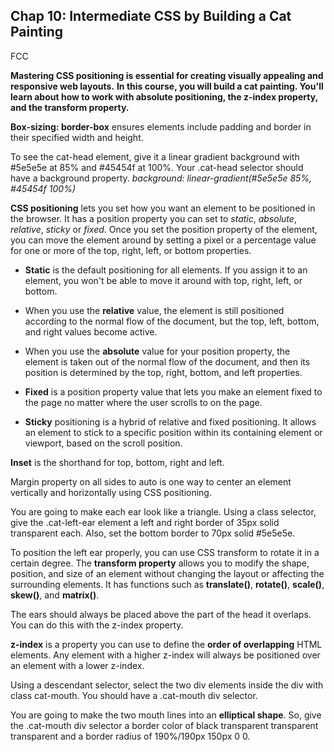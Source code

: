## Chap 10: Intermediate CSS by Building a Cat Painting
FCC 

**Mastering CSS positioning is essential for creating visually appealing and responsive web layouts.**
**In this course, you will build a cat painting. You'll learn about how to work with absolute positioning, the z-index property, and the transform property.**

**Box-sizing: border-box**  ensures elements include padding and border in their specified width and height.

To see the cat-head element, give it a linear gradient background with #5e5e5e at 85% and #45454f at 100%.
Your .cat-head selector should have a background property.
  *background: linear-gradient(#5e5e5e 85%, #45454f 100%)*

**CSS positioning** lets you set how you want an element to be positioned in the browser. It has a position property you can set to *static*, *absolute*, *relative*, *sticky* or *fixed*.
Once you set the position property of the element, you can move the element around by setting a pixel or a percentage value for one or more of the top, right, left, or bottom properties.

- **Static** is the default positioning for all elements. If you assign it to an element, you won't be able to move it around with top, right, left, or bottom.

- When you use the **relative** value, the element is still positioned according to the normal flow of the document, but the top, left, bottom, and right values become active.

- When you use the **absolute** value for your position property, the element is taken out of the normal flow of the document, and then its position is determined by the top, right, bottom, and left properties.
  
- **Fixed** is a position property value that lets you make an element fixed to the page no matter where the user scrolls to on the page.

- **Sticky** positioning is a hybrid of relative and fixed positioning. It allows an element to stick to a specific position within its containing element or viewport, based on the scroll position.

**Inset** is the shorthand for top, bottom, right and left.

Margin property on all sides to auto is one way to center an element vertically and horizontally using CSS positioning.

You are going to make each ear look like a triangle.
Using a class selector, give the .cat-left-ear element a left and right border of 35px solid transparent each. Also, set the bottom border to 70px solid #5e5e5e.

To position the left ear properly, you can use CSS transform to rotate it in a certain degree.
The **transform property** allows you to modify the shape, position, and size of an element without changing the layout or affecting the surrounding elements. It has functions such as **translate()**, **rotate()**, **scale()**, **skew()**, and **matrix()**.

The ears should always be placed above the part of the head it overlaps. You can do this with the z-index property.

**z-index** is a property you can use to define the **order of overlapping** HTML elements. Any element with a higher z-index will always be positioned over an element with a lower z-index.

Using a descendant selector, select the two div elements inside the div with class cat-mouth. 
You should have a .cat-mouth div selector.

You are going to make the two mouth lines into an **elliptical shape**. So, give the .cat-mouth div selector a border color of black transparent transparent transparent and a border radius of 190%/190px 150px 0 0.

